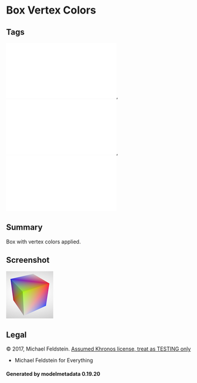 # Box Vertex Colors

## Tags

![core](../../Models-core.md), ![issues](../../Models-issues.md), ![testing](../../Models-testing.md)

## Summary

Box with vertex colors applied.

## Screenshot

![screenshot](screenshot/screenshot.png)

## Legal

&copy; 2017, Michael Feldstein. [Assumed Khronos license, treat as TESTING only]()

 - Michael Feldstein for Everything

#### Generated by modelmetadata 0.19.20